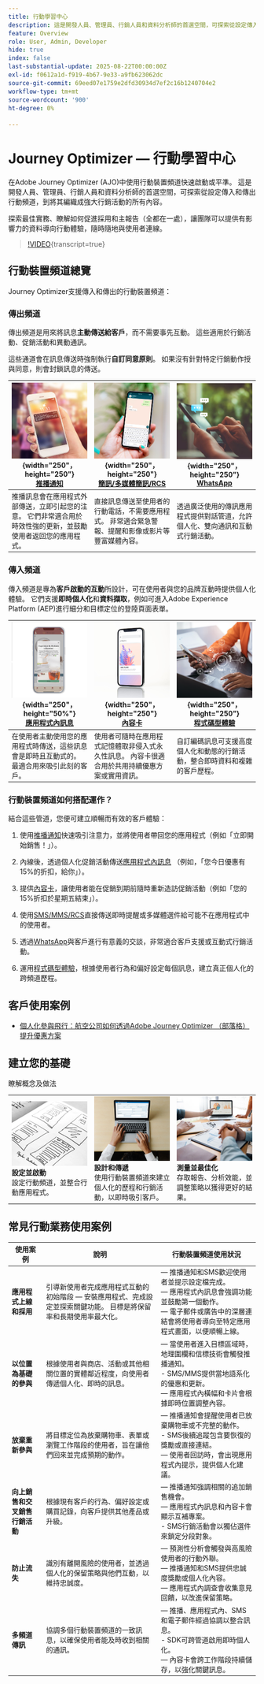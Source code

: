 ```yaml
---
title: 行動學習中心
description: 這是開發人員、管理員、行銷人員和資料分析師的首選空間，可探索從設定傳入和傳出繫結的行動頻道，到將其編織成強大行銷活動的所有內容。 探索最佳實務、瞭解如何促進採用和主報告（全都在一處），讓團隊可以提供有影響力的資料導向行動體驗，隨時隨地與使用者連線。
feature: Overview
role: User, Admin, Developer
hide: true
index: false
last-substantial-update: 2025-08-22T00:00:00Z
exl-id: f0612a1d-f919-4b67-9e33-a9fb623062dc
source-git-commit: 69eed07e1759e2dfd30934d7ef2c16b1240704e2
workflow-type: tm+mt
source-wordcount: '900'
ht-degree: 0%

---
```


# Journey Optimizer — 行動學習中心

在Adobe Journey Optimizer (AJO)中使用行動裝置頻道快速啟動或平準。 這是開發人員、管理員、行銷人員和資料分析師的首選空間，可探索從設定傳入和傳出行動頻道，到將其編織成強大行銷活動的所有內容。

探索最佳實務、瞭解如何促進採用和主報告（全都在一處），讓團隊可以提供有影響力的資料導向行動體驗，隨時隨地與使用者連線。

>[!VIDEO](https://video.tv.adobe.com/v/3432681?quality=12&learn=on){transcript=true}


## 行動裝置頻道總覽

Journey Optimizer支援傳入和傳出的行動裝置頻道：

### 傳出頻道

傳出頻道是用來將訊息&#x200B;**主動傳送給客戶**，而不需要事先互動。 這些適用於行銷活動、促銷活動和異動通訊。

這些通道會在訊息傳送時強制執行&#x200B;**自訂同意原則**。 如果沒有針對特定行銷動作授與同意，則會封鎖訊息的傳送。

| ![推播通知](/help/mobile-learning-hub/assets/mobile-phone.webp){width=&quot;250&quot;， height=&quot;250&quot;}<br> **[推播通知](/help/mobile-learning-hub/channels/push-notifications-overview.md)** | ![SMS/MMS/RCS](/help/mobile-learning-hub/assets/SMS.png){width=&quot;250&quot;， height=&quot;250&quot;}<br> **[簡訊/多媒體簡訊/RCS](/help/mobile-learning-hub/channels/sms-mms-rcs-overview.md)** | ![WhatsApp](/help/mobile-learning-hub/assets/whatsapp.webp){width=&quot;250&quot;， height=&quot;250&quot;}<br> **[WhatsApp](/help/mobile-learning-hub/channels/whatsapp-overview.md)** |
|-------------------------------------|------------------------------------|-------------------------------|
| 推播訊息會在應用程式外部傳送，立即引起您的注意。 它們非常適合用於時效性強的更新，並鼓勵使用者返回您的應用程式。 | 直接訊息傳送至使用者的行動電話，不需要應用程式。 非常適合緊急警報、提醒和影像或影片等豐富媒體內容。 | 透過廣泛使用的傳訊應用程式提供對話管道，允許個人化、雙向通訊和互動式行銷活動。 |

### 傳入頻道

傳入頻道是專為&#x200B;**客戶啟動的互動**&#x200B;所設計，可在使用者與您的品牌互動時提供個人化體驗。 它們支援&#x200B;**即時個人化**&#x200B;和&#x200B;**資料擷取**，例如可進入Adobe Experience Platform (AEP)進行細分和目標定位的登陸頁面表單。


| ![應用程式內訊息](/help/mobile-learning-hub/assets/frescopa-in-app.png){width=&quot;250&quot;，height=&quot;50%&quot;}<br> **[應用程式內訊息](/help/mobile-learning-hub/channels/in-app-messages-overview.md)** | ![內容卡](/help/mobile-learning-hub/assets/content-card.jpeg){width=&quot;250&quot;， height=&quot;250&quot;}<br> **[內容卡](/help/mobile-learning-hub/channels/content-cards-overview.md)** | ![程式碼型體驗](/help/mobile-learning-hub/assets/code-based.png){width=&quot;250&quot;， height=&quot;250&quot;}<br> **[程式碼型體驗](/help/mobile-learning-hub/channels/code-based-experience-overview.md)** |
|-------------------------------------|------------------------------------|-------------------------------|
| 在使用者主動使用您的應用程式時傳送，這些訊息會是即時且互動式的。 最適合用來吸引此刻的客戶。 | 使用者可隨時在應用程式記憶體取非侵入式永久性訊息。 內容卡很適合用於共用持續優惠方案或實用資訊。 | 自訂編碼訊息可支援高度個人化和動態的行銷活動，整合即時資料和複雜的客戶歷程。 |


### 行動裝置頻道如何搭配運作？

結合這些管道，您便可建立順暢而有效的客戶體驗：

1. 使用[推播通知](/help/mobile-learning-hub/channels/push-notifications-overview.md)快速吸引注意力，並將使用者帶回您的應用程式（例如「立即開始銷售！」）。

2. 內線後，透過個人化促銷活動傳送[應用程式內訊息](/help/mobile-learning-hub/channels/in-app-messages-overview.md) （例如，「您今日優惠有15%的折扣，給你」）。

3. 提供[內容卡](/help/mobile-learning-hub/channels/content-cards-overview.md)，讓使用者能在促銷到期前隨時重新造訪促銷活動（例如「您的15%折扣於星期五結束」）。

4. 使用[SMS/MMS/RCS](/help/mobile-learning-hub/channels/sms-mms-rcs-overview.md)直接傳送即時提醒或多媒體選件給可能不在應用程式中的使用者。

5. 透過[WhatsApp](/help/mobile-learning-hub/channels/whatsapp-overview.md)與客戶進行有意義的交談，非常適合客戶支援或互動式行銷活動。

6. 運用[程式碼型體驗](/help/mobile-learning-hub/channels/code-based-experience-overview.md)，根據使用者行為和偏好設定每個訊息，建立真正個人化的跨頻道歷程。


## 客戶使用案例

* [個人化參與飛行：航空公司如何透過Adobe Journey Optimizer （部落格）提升優惠方案](https://experienceleaguecommunities.adobe.com/t5/journey-optimizer-blogs/take-flight-with-personalization-how-airlines-can-elevate-offers/ba-p/767513)


## 建立您的基礎

瞭解概念及做法

<table style="table-layout:fixed">
  <tr style="border: 0;">
    <td>
    <a href="configure-and-launch.md"><img src="./assets/configure-message.jpg"></a>
    <div><strong>設定並啟動</strong><br/>設定行動頻道，並整合行動應用程式。</div>
    </td>
    <td>
    <a href="design-and-deliver.md"><img src="./assets/create-message.webp"></a>
    <div><strong>設計和傳遞</strong><br/>使用行動裝置頻道來建立個人化的歷程和行銷活動，以即時吸引客戶。</div>
    </td>
    <td>
    <a href="measure-and-optimize.md"><img src="./assets/reports.webp"></a>
    <div><strong>測量並最佳化</strong><br/>存取報告、分析效能，並調整策略以獲得更好的結果。
    </div>
    </td>
  </tr>
</table>

## 常見行動業務使用案例

| 使用案例 | 說明 | 行動裝置頻道使用狀況 |
|---------|-------------|----------------------|
| **應用程式上線和採用** | 引導新使用者完成應用程式互動的初始階段 — 安裝應用程式、完成設定並探索關鍵功能。 目標是將保留率和長期使用率最大化。 |  — 推播通知和SMS歡迎使用者並提示設定檔完成。<br> — 應用程式內訊息會強調功能並鼓勵第一個動作。<br> — 電子郵件或廣告中的深層連結會將使用者導向至特定應用程式畫面，以便順暢上線。 |
| **以位置為基礎的參與** | 根據使用者與商店、活動或其他相關位置的實體鄰近程度，向使用者傳遞個人化、即時的訊息。 |  — 當使用者進入目標區域時，地理圍欄和信標技術會觸發推播通知。<br>- SMS/MMS提供當地語系化的優惠和更新。<br> — 應用程式內橫幅和卡片會根據即時位置調整內容。 |
| **放棄重新參與** | 將目標定位為放棄購物車、表單或瀏覽工作階段的使用者，旨在讓他們回來並完成預期的動作。 |  — 推播通知會提醒使用者已放棄購物車或不完整的動作。<br>- SMS後續追蹤包含要恢復的獎勵或直接連結。<br> — 使用者回訪時，會出現應用程式內提示，提供個人化建議。 |
| **向上銷售和交叉銷售行銷活動** | 根據現有客戶的行為、偏好設定或購買記錄，向客戶提供其他產品或升級。 |  — 推播通知強調相關的追加銷售機會。<br> — 應用程式內訊息和內容卡會顯示互補專案。<br>- SMS行銷活動會以獨佔選件來鎖定分段對象。 |
| **防止流失** | 識別有離開風險的使用者，並透過個人化的保留策略與他們互動，以維持忠誠度。 |  — 預測性分析會觸發與高風險使用者的行動外聯。<br> — 推播通知和SMS提供忠誠度獎勵或個人化內容。<br> — 應用程式內調查會收集意見回饋，以改進保留策略。 |
| **多頻道傳訊** | 協調多個行動裝置頻道的一致訊息，以確保使用者能及時收到相關的通訊。 |  — 推播、應用程式內、SMS和電子郵件經過協調以整合訊息。<br>- SDK可跨管道啟用即時個人化。<br> — 內容卡會跨工作階段持續儲存，以強化關鍵訊息。 |
